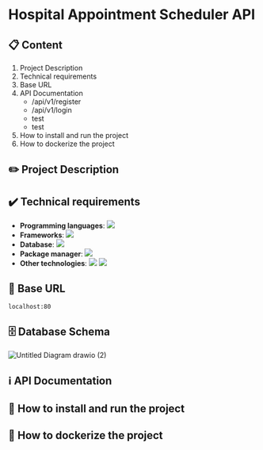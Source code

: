 # Hospital Appointment Scheduler API

## 📋 Content

<ol type="1">
  <li>Project Description</li>
  <li>Technical requirements</li>
  <li>Base URL</li>
  <li>API Documentation
    <ul>
      <li>/api/v1/register</li>
      <li>/api/v1/login</li>
      <li>test</li>
      <li>test</li>
    </ul>
  </li>
  <li>How to install and run the project</li>
  <li>How to dockerize the project</li>
</ol>

## ✏️ Project Description

## ✔️ Technical requirements

* **Programming languages**: <img src="https://img.shields.io/badge/TypeScript-007ACC?style=for-the-badge&logo=typescript&logoColor=white"/>
* **Frameworks**: <img src="https://img.shields.io/badge/Express%20js-000000?style=for-the-badge&logo=express&logoColor=white"/>
* **Database**: <img src="https://img.shields.io/badge/PostgreSQL-316192?style=for-the-badge&logo=postgresql&logoColor=white"/>
* **Package manager**: <img src="https://img.shields.io/badge/Yarn-2C8EBB?style=for-the-badge&logo=yarn&logoColor=white"/>
* **Other technologies**: <img src="https://img.shields.io/badge/Docker-2CA5E0?style=for-the-badge&logo=docker&logoColor=white"/> <img src="https://img.shields.io/badge/Postman-FF6C37?style=for-the-badge&logo=Postman&logoColor=white"/> 

## 🔗 Base URL

`localhost:80`

## 🗄️ Database Schema

![Untitled Diagram drawio (2)](https://github.com/user-attachments/assets/f8c4868e-95ce-4a95-8d92-006794cfd244)

## ℹ️ API Documentation

## 🚀 How to install and run the project

## 🐋 How to dockerize the project
